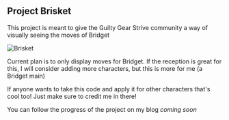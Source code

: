 ## Project Brisket

This project is meant to give the Guilty Gear Strive community a way of visually seeing the moves of Bridget

![Brisket](https://static.wikia.nocookie.net/guilty-gear/images/d/d4/Bridget_Guilty_Gear_Strive.png/revision/latest?cb=20220810001006)

Current plan is to only display moves for Bridget. If the reception is great for this, I will consider adding more characters, but this is more for me (a Bridget main)

If anyone wants to take this code and apply it for other characters that's cool too! Just make sure to credit me in there!

You can follow the progress of the project on my blog *coming soon*